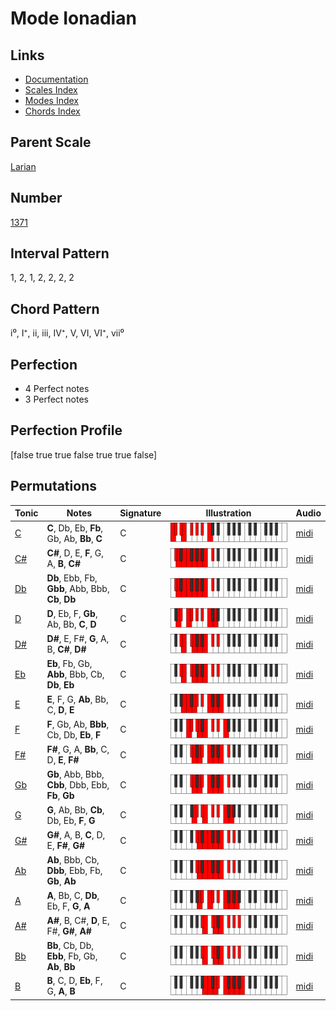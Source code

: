# Mode Ionadian

## Links

- [Documentation](index.md)
- [Scales Index](Scales.md)
- [Modes Index](Modes.md)
- [Chords Index](Chords.md)

## Parent Scale

[Larian](ScaleLarian.md)

## Number

[1371](https://ianring.com/musictheory/scales/1371)

## Interval Pattern

1, 2, 1, 2, 2, 2, 2

## Chord Pattern

i⁰, I⁺, ii, iii, IV⁺, V, VI, VI⁺, vii⁰

## Perfection

- 4 Perfect notes
- 3 Perfect notes

## Perfection Profile

[false true true false true true false]

## Permutations

| Tonic | Notes | Signature | Illustration | Audio |
|-------|-------|-----------|--------------|-------|
| [C](ModeCNaturalIonadian.md) | **C**, Db, Eb, **Fb**, Gb, Ab, **Bb**, **C** | C | ![CNaturalIonadian](ModeCNaturalIonadian.png) | [midi](https://github.com/edipermadi/music/blob/main/docs/ModeCNaturalIonadian.mid?raw=true) |
| [C#](ModeCSharpIonadian.md) | **C#**, D, E, **F**, G, A, **B**, **C#** | C | ![CSharpIonadian](ModeCSharpIonadian.png) | [midi](https://github.com/edipermadi/music/blob/main/docs/ModeCSharpIonadian.mid?raw=true) |
| [Db](ModeDFlatIonadian.md) | **Db**, Ebb, Fb, **Gbb**, Abb, Bbb, **Cb**, **Db** | C | ![DFlatIonadian](ModeDFlatIonadian.png) | [midi](https://github.com/edipermadi/music/blob/main/docs/ModeDFlatIonadian.mid?raw=true) |
| [D](ModeDNaturalIonadian.md) | **D**, Eb, F, **Gb**, Ab, Bb, **C**, **D** | C | ![DNaturalIonadian](ModeDNaturalIonadian.png) | [midi](https://github.com/edipermadi/music/blob/main/docs/ModeDNaturalIonadian.mid?raw=true) |
| [D#](ModeDSharpIonadian.md) | **D#**, E, F#, **G**, A, B, **C#**, **D#** | C | ![DSharpIonadian](ModeDSharpIonadian.png) | [midi](https://github.com/edipermadi/music/blob/main/docs/ModeDSharpIonadian.mid?raw=true) |
| [Eb](ModeEFlatIonadian.md) | **Eb**, Fb, Gb, **Abb**, Bbb, Cb, **Db**, **Eb** | C | ![EFlatIonadian](ModeEFlatIonadian.png) | [midi](https://github.com/edipermadi/music/blob/main/docs/ModeEFlatIonadian.mid?raw=true) |
| [E](ModeENaturalIonadian.md) | **E**, F, G, **Ab**, Bb, C, **D**, **E** | C | ![ENaturalIonadian](ModeENaturalIonadian.png) | [midi](https://github.com/edipermadi/music/blob/main/docs/ModeENaturalIonadian.mid?raw=true) |
| [F](ModeFNaturalIonadian.md) | **F**, Gb, Ab, **Bbb**, Cb, Db, **Eb**, **F** | C | ![FNaturalIonadian](ModeFNaturalIonadian.png) | [midi](https://github.com/edipermadi/music/blob/main/docs/ModeFNaturalIonadian.mid?raw=true) |
| [F#](ModeFSharpIonadian.md) | **F#**, G, A, **Bb**, C, D, **E**, **F#** | C | ![FSharpIonadian](ModeFSharpIonadian.png) | [midi](https://github.com/edipermadi/music/blob/main/docs/ModeFSharpIonadian.mid?raw=true) |
| [Gb](ModeGFlatIonadian.md) | **Gb**, Abb, Bbb, **Cbb**, Dbb, Ebb, **Fb**, **Gb** | C | ![GFlatIonadian](ModeGFlatIonadian.png) | [midi](https://github.com/edipermadi/music/blob/main/docs/ModeGFlatIonadian.mid?raw=true) |
| [G](ModeGNaturalIonadian.md) | **G**, Ab, Bb, **Cb**, Db, Eb, **F**, **G** | C | ![GNaturalIonadian](ModeGNaturalIonadian.png) | [midi](https://github.com/edipermadi/music/blob/main/docs/ModeGNaturalIonadian.mid?raw=true) |
| [G#](ModeGSharpIonadian.md) | **G#**, A, B, **C**, D, E, **F#**, **G#** | C | ![GSharpIonadian](ModeGSharpIonadian.png) | [midi](https://github.com/edipermadi/music/blob/main/docs/ModeGSharpIonadian.mid?raw=true) |
| [Ab](ModeAFlatIonadian.md) | **Ab**, Bbb, Cb, **Dbb**, Ebb, Fb, **Gb**, **Ab** | C | ![AFlatIonadian](ModeAFlatIonadian.png) | [midi](https://github.com/edipermadi/music/blob/main/docs/ModeAFlatIonadian.mid?raw=true) |
| [A](ModeANaturalIonadian.md) | **A**, Bb, C, **Db**, Eb, F, **G**, **A** | C | ![ANaturalIonadian](ModeANaturalIonadian.png) | [midi](https://github.com/edipermadi/music/blob/main/docs/ModeANaturalIonadian.mid?raw=true) |
| [A#](ModeASharpIonadian.md) | **A#**, B, C#, **D**, E, F#, **G#**, **A#** | C | ![ASharpIonadian](ModeASharpIonadian.png) | [midi](https://github.com/edipermadi/music/blob/main/docs/ModeASharpIonadian.mid?raw=true) |
| [Bb](ModeBFlatIonadian.md) | **Bb**, Cb, Db, **Ebb**, Fb, Gb, **Ab**, **Bb** | C | ![BFlatIonadian](ModeBFlatIonadian.png) | [midi](https://github.com/edipermadi/music/blob/main/docs/ModeBFlatIonadian.mid?raw=true) |
| [B](ModeBNaturalIonadian.md) | **B**, C, D, **Eb**, F, G, **A**, **B** | C | ![BNaturalIonadian](ModeBNaturalIonadian.png) | [midi](https://github.com/edipermadi/music/blob/main/docs/ModeBNaturalIonadian.mid?raw=true) |
